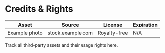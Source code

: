 # Credits & Rights

| Asset | Source | License | Expiration |
|-------|--------|---------|-----------|
| Example photo | stock.example.com | Royalty-free | N/A |

Track all third-party assets and their usage rights here.
